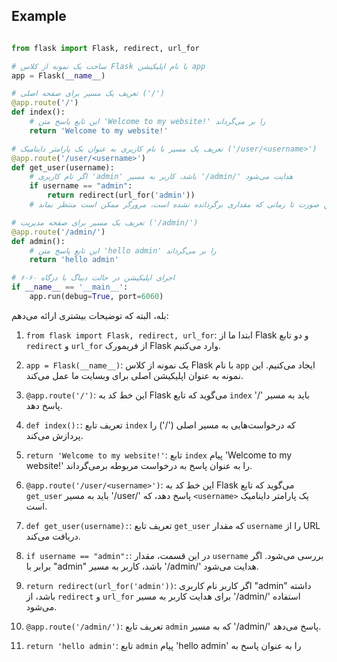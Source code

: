 ## Example

```python

from flask import Flask, redirect, url_for

# ساخت یک نمونه از کلاس Flask با نام اپلیکیشن app
app = Flask(__name__)

# تعریف یک مسیر برای صفحه اصلی ('/')
@app.route('/')
def index():
    # این تابع پاسخ متن 'Welcome to my website!' را بر می‌گرداند
    return 'Welcome to my website!'

# تعریف یک مسیر با نام کاربری به عنوان یک پارامتر داینامیک ('/user/<username>')
@app.route('/user/<username>')
def get_user(username):
    # اگر نام کاربری 'admin' باشد، کاربر به مسیر '/admin/' هدایت می‌شود
    if username == "admin":
        return redirect(url_for('admin'))
    # در غیر این صورت تا زمانی که مقداری برگردانده نشده است، مرورگر ممکن است منتظر بماند

# تعریف یک مسیر برای صفحه مدیریت ('/admin/')
@app.route('/admin/')
def admin():
    # این تابع پاسخ متن 'hello admin' را بر می‌گرداند
    return 'hello admin'

# اجرای اپلیکیشن در حالت دیباگ با درگاه ۶۰۶۰
if __name__ == '__main__':
    app.run(debug=True, port=6060)


```

بله، البته که توضیحات بیشتری ارائه می‌دهم:

1. `from flask import Flask, redirect, url_for`: ابتدا ما از Flask و دو تابع `redirect` و `url_for` از فریمورک Flask وارد می‌کنیم.

2. `app = Flask(__name__)`: یک نمونه از کلاس Flask با نام `app` ایجاد می‌کنیم. این نمونه به عنوان اپلیکیشن اصلی برای وبسایت ما عمل می‌کند.

3. `@app.route('/')`: این خط کد به Flask می‌گوید که تابع `index` باید به مسیر '/' پاسخ دهد.

4. `def index():`: تعریف تابع `index` که درخواست‌هایی به مسیر اصلی ('/') را پردازش می‌کند.

5. `return 'Welcome to my website!'`: تابع `index` پیام 'Welcome to my website!' را به عنوان پاسخ به درخواست مربوطه برمی‌گرداند.

6. `@app.route('/user/<username>')`: این خط کد به Flask می‌گوید که تابع `get_user` باید به مسیر '/user/<username>' پاسخ دهد، که `<username>` یک پارامتر داینامیک است.

7. `def get_user(username):`: تعریف تابع `get_user` که مقدار `username` را از URL دریافت می‌کند.

8. `if username == "admin":`: در این قسمت، مقدار `username` بررسی می‌شود. اگر برابر با "admin" باشد، کاربر به مسیر '/admin/' هدایت می‌شود.

9. `return redirect(url_for('admin'))`: اگر کاربر نام کاربری "admin" داشته باشد، از `redirect` و `url_for` برای هدایت کاربر به مسیر '/admin/' استفاده می‌شود.

10. `@app.route('/admin/')`: تعریف تابع `admin` که به مسیر '/admin/' پاسخ می‌دهد.

11. `return 'hello admin'`: تابع `admin` پیام 'hello admin' را به عنوان پاسخ به
